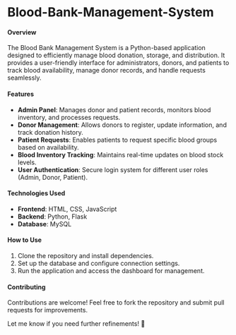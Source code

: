 # Blood-Bank-Management-System

#### **Overview**  
The Blood Bank Management System is a Python-based application designed to efficiently manage blood donation, storage, and distribution. It provides a user-friendly interface for administrators, donors, and patients to track blood availability, manage donor records, and handle requests seamlessly.  

#### **Features**  
- **Admin Panel**: Manages donor and patient records, monitors blood inventory, and processes requests.  
- **Donor Management**: Allows donors to register, update information, and track donation history.  
- **Patient Requests**: Enables patients to request specific blood groups based on availability.  
- **Blood Inventory Tracking**: Maintains real-time updates on blood stock levels.  
- **User Authentication**: Secure login system for different user roles (Admin, Donor, Patient).  

#### **Technologies Used**  
- **Frontend**: HTML, CSS, JavaScript  
- **Backend**: Python, Flask  
- **Database**: MySQL  

#### **How to Use**  
1. Clone the repository and install dependencies.  
2. Set up the database and configure connection settings.  
3. Run the application and access the dashboard for management.  

#### **Contributing**  
Contributions are welcome! Feel free to fork the repository and submit pull requests for improvements.  

Let me know if you need further refinements! 🚀

